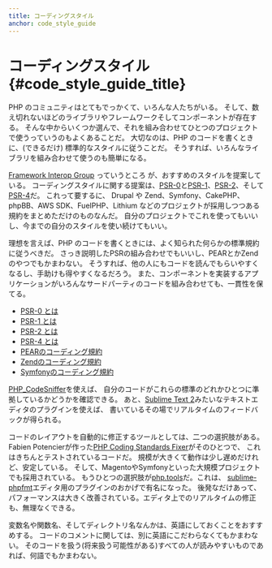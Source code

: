 ```yaml
---
title: コーディングスタイル
anchor: code_style_guide
---
```


# コーディングスタイル  {#code_style_guide_title}

PHP のコミュニティはとてもでっかくて、いろんな人たちがいる。
そして、数え切れないほどのライブラリやフレームワークそしてコンポーネントが存在する。
そんな中からいくつか選んで、それを組み合わせてひとつのプロジェクトで使うっていうのもよくあることだ。
大切なのは、PHP のコードを書くときに、(できるだけ) 標準的なスタイルに従うことだ。
そうすれば、いろんなライブラリを組み合わせて使うのも簡単になる。

[Framework Interop Group][fig] っていうところ
が、おすすめのスタイルを提案している。
コーディングスタイルに関する提案は、[PSR-0][psr0]と[PSR-1][psr1]、[PSR-2][psr2]、そして[PSR-4][psr4]だ。
これって要するに、
Drupal や Zend、Symfony、CakePHP、phpBB、AWS SDK、FuelPHP、Lithium
などのプロジェクトが採用しつつある規約をまとめただけのものなんだ。
自分のプロジェクトでこれを使ってもいいし、今までの自分のスタイルを使い続けてもいい。

理想を言えば、PHP のコードを書くときには、よく知られた何らかの標準規約に従うべきだ。
さっき説明したPSRの組み合わせでもいいし、PEARとかZendのやつでもかまわない。
そうすれば、他の人にもコードを読んでもらいやすくなるし、手助けも得やすくなるだろう。
また、コンポーネントを実装するアプリケーションがいろんなサードパーティのコードを組み合わせても、一貫性を保てる。

* [PSR-0 とは][psr0]
* [PSR-1 とは][psr1]
* [PSR-2 とは][psr2]
* [PSR-4 とは][psr4]
* [PEARのコーディング規約][pear-cs]
* [Zendのコーディング規約][zend-cs]
* [Symfonyのコーディング規約][symfony-cs]

[PHP_CodeSniffer][phpcs]を使えば、
自分のコードがこれらの標準のどれかひとつに準拠しているかどうかを確認できる。
あと、[Sublime Text 2][st-cs]みたいなテキストエディタのプラグインを使えば、
書いているその場でリアルタイムのフィードバックが得られる。

コードのレイアウトを自動的に修正するツールとしては、二つの選択肢がある。
Fabien Potencierが作った[PHP Coding Standards Fixer][phpcsfixer]がそのひとつで、
これはきちんとテストされているコードだ。
規模が大きくて動作は少し遅めだけれど、安定している。
そして、MagentoやSymfonyといった大規模プロジェクトでも採用されている。
もうひとつの選択肢が[php.tools][phptools]だ。これは、
[sublime-phpfmt][sublime-phpfmt]エディタ用のプラグインのおかげで有名になった。
後発なだけあって、パフォーマンスは大きく改善されている。エディタ上でのリアルタイムの修正も、無理なくできる。

変数名や関数名、そしてディレクトリ名なんかは、英語にしておくことをおすすめする。
コードのコメントに関しては、別に英語にこだわらなくてもかまわない。
そのコードを扱う(将来扱う可能性がある)すべての人が読みやすいものであれば、何語でもかまわない。

[fig]: http://www.php-fig.org/
[psr0]: https://github.com/php-fig/fig-standards/blob/master/accepted/PSR-0.md
[psr1]: https://github.com/php-fig/fig-standards/blob/master/accepted/PSR-1-basic-coding-standard.md
[psr2]: https://github.com/php-fig/fig-standards/blob/master/accepted/PSR-2-coding-style-guide.md
[psr4]: https://github.com/php-fig/fig-standards/blob/master/accepted/PSR-4-autoloader.md
[pear-cs]: http://pear.php.net/manual/ja/standards.php
[zend-cs]: http://framework.zend.com/manual/1.12/en/coding-standard.html
[symfony-cs]: http://symfony.com/doc/current/contributing/code/standards.html
[phpcs]: http://pear.php.net/package/PHP_CodeSniffer/
[st-cs]: https://github.com/benmatselby/sublime-phpcs
[phpcsfixer]: http://cs.sensiolabs.org/
[phptools]: https://github.com/dericofilho/php.tools
[sublime-phpfmt]: https://github.com/dericofilho/sublime-phpfmt

